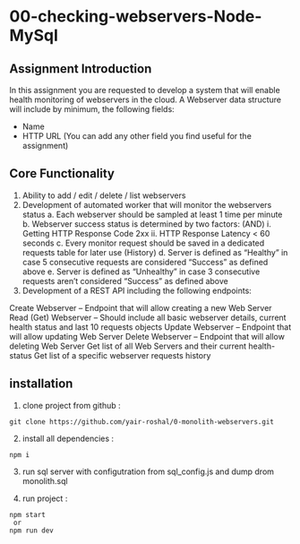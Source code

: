 # 00-checking-webservers-Node-MySql
 
## Assignment Introduction

In this assignment you are requested to develop a system that will enable health monitoring of webservers in the cloud. A Webserver data structure will include by minimum, the following fields:

-   Name
-   HTTP URL
    (You can add any other field you find useful for the assignment)

## Core Functionality

1. Ability to add / edit / delete / list webservers
2. Development of automated worker that will monitor the webservers status
   a. Each webserver should be sampled at least 1 time per minute
   b. Webserver success status is determined by two factors: (AND)
   i. Getting HTTP Response Code 2xx
   ii. HTTP Response Latency < 60 seconds
   c. Every monitor request should be saved in a dedicated requests table for later use (History)
   d. Server is defined as “Healthy” in case 5 consecutive requests are considered “Success” as defined above
   e. Server is defined as “Unhealthy” in case 3 consecutive requests aren’t considered “Success” as defined above
3. Development of a REST API including the following endpoints:

Create Webserver – Endpoint that will allow creating a new Web Server
Read (Get) Webserver – Should include all basic webserver details, current health status and last 10 requests objects
Update Webserver – Endpoint that will allow updating Web Server
Delete Webserver – Endpoint that will allow deleting Web Server
Get list of all Web Servers and their current health-status
Get list of a specific webserver requests history
 
 
## installation

1. clone project from github :

```
git clone https://github.com/yair-roshal/0-monolith-webservers.git
```

2. install all dependencies :

```
npm i
```

3. run sql server with configutration from sql_config.js and dump drom monolith.sql

4. run project :

```
npm start
 or 
npm run dev
```
